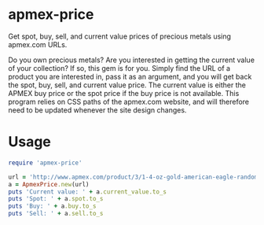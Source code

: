 # apmex-price
Get spot, buy, sell, and current value prices of precious metals using apmex.com URLs.

Do you own precious metals?  Are you interested in getting the current value of your collection?  If so, this gem is for you.  Simply find the URL of a product you are interested in, pass it as an argument, and you will get back the spot, buy, sell, and current value price.  The current value is either the APMEX buy price or the spot price if the buy price is not available.  This program relies on CSS paths of the apmex.com website, and will therefore need to be updated whenever the site design changes.

# Usage
```ruby
require 'apmex-price'

url = 'http://www.apmex.com/product/3/1-4-oz-gold-american-eagle-random-year'
a = ApmexPrice.new(url)
puts 'Current value: ' + a.current_value.to_s
puts 'Spot: ' + a.spot.to_s
puts 'Buy: ' + a.buy.to_s
puts 'Sell: ' + a.sell.to_s
```
